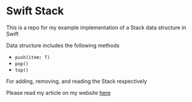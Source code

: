 # Swift Stack

This is a repo for my example implementation of a Stack data structure in Swift

Data structure includes the following methods

- `push(item: T)`
- `pop()`
- `top()`

For adding, removing, and reading the Stack respectively

Please read my article on my website [here]()
